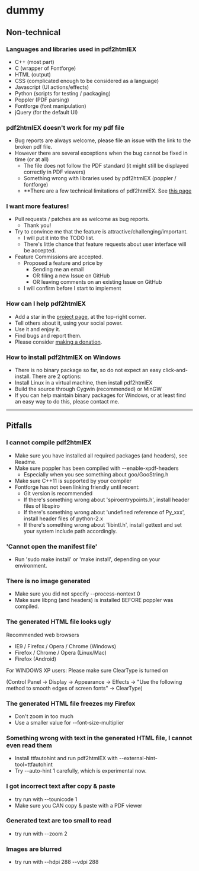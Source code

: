 # dummy

## Non-technical

### Languages and libraries used in pdf2htmlEX
  
 - C++ (most part)
 - C (wrapper of Fontforge)
 - HTML (output)
 - CSS (complicated enough to be considered as a language)
 - Javascript (UI actions/effects)
 - Python (scripts for testing / packaging)
 - Poppler (PDF parsing)
 - Fontforge (font manipulation)
 - jQuery (for the default UI)

### pdf2htmlEX doesn't work for my pdf file

 - Bug reports are always welcome, please file an issue with the link to the broken pdf file.
 - However there are several exceptions when the bug cannot be fixed in time (or at all)
   - The file does not follow the PDF standard (it might still be displayed correctly in PDF viewers)
   - Something wrong with libraries used by pdf2htmlEX (poppler / fontforge)
   - **There are a few technical limitations of pdf2htmlEX. See [this page](https://github.com/coolwanglu/pdf2htmlEX/wiki/Need-Solution)

### <div id="feature_commission">I want more features!</div>
 - Pull requests / patches are as welcome as bug reports.
   - Thank you!
 - Try to convince me that the feature is attractive/challenging/important.
   - I will put it into the TODO list.
   - There's little chance that feature requests about user interface will be accepted.
 - Feature Commissions are accepted.
   - Proposed a feature and price by
     - Sending me an email
     - OR filing a new Issue on GitHub
     - OR leaving comments on an existing Issue on GitHub
   - I will confirm before I start to implement

### <div id="help">How can I help pdf2htmlEX</div>
 - Add a star in the [project page](http://github.com/coolwanglu/pdf2htmlEX), at the top-right corner.
 - Tell others about it, using your social power.
 - Use it and enjoy it.
  - Find bugs and report them.
 - Please consider [making a donation](http://coolwanglu.github.com/pdf2htmlEX/donate.html).

### <div id="install-windows">How to install pdf2htmlEX on Windows</div>
 - There is no binary package so far, so do not expect an easy click-and-install. There are 2 options:
  - Install Linux in a virtual machine, then install pdf2htmlEX
  - Build the source through Cygwin (recommended) or MinGW
 - If you can help maintain binary packages for Windows, or at least find an easy way to do this, please contact me. 

***

## Pitfalls 

### <div id="compile">I cannot compile pdf2htmlEX</div>

 - Make sure you have installed all required packages (and headers), see Readme.
 - Make sure poppler has been compiled with --enable-xpdf-headers
   - Especially when you see something about goo/GooString.h
 - Make sure C++11 is supported by your compiler
 - Fontforge has not been linking friendly until recent:
   - Git version is recommended
   - If there's something wrong about 'spiroentrypoints.h', install header files of libspiro
   - If there's something wrong about 'undefined reference of Py_xxx', install header files of python-2.x
   - If there's something wrong about 'libintl.h', install gettext and set your system include path accordingly.

### 'Cannot open the manifest file'
 - Run 'sudo make install' or 'make install', depending on your environment.

### There is no image generated

 - Make sure you did not specify --process-nontext 0
 - Make sure libpng (and headers) is installed BEFORE poppler was compiled.

### <div id="ugly">The generated HTML file looks ugly</div>

Recommended web browsers
 - IE9 / Firefox / Opera / Chrome (Windows)
 - Firefox / Chrome / Opera (Linux/Mac)
 - Firefox (Android)

For WINDOWS XP users: Please make sure ClearType is turned on

(Control Panel -> Display -> Appearance -> Effects -> "Use the following method to smooth edges of screen fonts" -> ClearType)

### The generated HTML file freezes my Firefox
 
 - Don't zoom in too much
 - Use a smaller value for --font-size-multiplier

### Something wrong with text in the generated HTML file, I cannot even read them
 
 - Install ttfautohint and run pdf2htmlEX with --external-hint-tool=ttfautohint
 - Try --auto-hint 1 carefully, which is experimental now.

### I got incorrect text after copy & paste

 - try run with --tounicode 1
 - Make sure you CAN copy & paste with a PDF viewer

### Generated text are too small to read

 - try run with --zoom 2

### Images are blurred

 - try run with --hdpi 288 --vdpi 288
